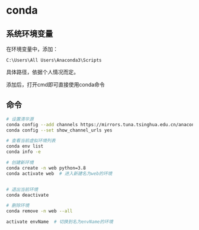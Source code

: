 # conda

## 系统环境变量

在环境变量中，添加：

``` path
C:\Users\All Users\Anaconda3\Scripts
```

具体路径，依据个人情况而定。

添加后，打开cmd即可直接使用conda命令

## 命令

``` bash
# 设置清华源
conda config --add channels https://mirrors.tuna.tsinghua.edu.cn/anaconda/pkgs/free/
conda config --set show_channel_urls yes

# 查看当前虚拟环境列表
conda env list
conda info -e

# 创建新环境
conda create -n web python=3.8
conda activate web  # 进入新建名为web的环境


# 退出当前环境
conda deactivate

# 删除环境
conda remove -n web --all

activate envName  # 切换到名为envName的环境
```
